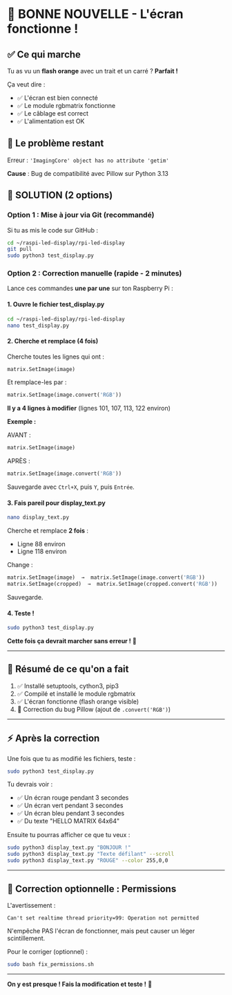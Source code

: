 # 🎉 BONNE NOUVELLE - L'écran fonctionne !

## ✅ Ce qui marche

Tu as vu un **flash orange** avec un trait et un carré ? **Parfait !**

Ça veut dire :
- ✅ L'écran est bien connecté
- ✅ Le module rgbmatrix fonctionne
- ✅ Le câblage est correct
- ✅ L'alimentation est OK

## 🐛 Le problème restant

Erreur : `'ImagingCore' object has no attribute 'getim'`

**Cause** : Bug de compatibilité avec Pillow sur Python 3.13

## 🚀 SOLUTION (2 options)

### Option 1 : Mise à jour via Git (recommandé)

Si tu as mis le code sur GitHub :

```bash
cd ~/raspi-led-display/rpi-led-display
git pull
sudo python3 test_display.py
```

### Option 2 : Correction manuelle (rapide - 2 minutes)

Lance ces commandes **une par une** sur ton Raspberry Pi :

#### 1. Ouvre le fichier test_display.py

```bash
cd ~/raspi-led-display/rpi-led-display
nano test_display.py
```

#### 2. Cherche et remplace (4 fois)

Cherche toutes les lignes qui ont :
```python
matrix.SetImage(image)
```

Et remplace-les par :
```python
matrix.SetImage(image.convert('RGB'))
```

**Il y a 4 lignes à modifier** (lignes 101, 107, 113, 122 environ)

**Exemple :**

AVANT :
```python
matrix.SetImage(image)
```

APRÈS :
```python
matrix.SetImage(image.convert('RGB'))
```

Sauvegarde avec `Ctrl+X`, puis `Y`, puis `Entrée`.

#### 3. Fais pareil pour display_text.py

```bash
nano display_text.py
```

Cherche et remplace **2 fois** :
- Ligne 88 environ
- Ligne 118 environ

Change :
```python
matrix.SetImage(image)  →  matrix.SetImage(image.convert('RGB'))
matrix.SetImage(cropped)  →  matrix.SetImage(cropped.convert('RGB'))
```

Sauvegarde.

#### 4. Teste !

```bash
sudo python3 test_display.py
```

**Cette fois ça devrait marcher sans erreur ! 🎉**

---

## 📝 Résumé de ce qu'on a fait

1. ✅ Installé setuptools, cython3, pip3
2. ✅ Compilé et installé le module rgbmatrix
3. ✅ L'écran fonctionne (flash orange visible)
4. 🔧 Correction du bug Pillow (ajout de `.convert('RGB')`)

---

## ⚡ Après la correction

Une fois que tu as modifié les fichiers, teste :

```bash
sudo python3 test_display.py
```

Tu devrais voir :
- ✅ Un écran rouge pendant 3 secondes
- ✅ Un écran vert pendant 3 secondes
- ✅ Un écran bleu pendant 3 secondes
- ✅ Du texte "HELLO MATRIX 64x64"

Ensuite tu pourras afficher ce que tu veux :

```bash
sudo python3 display_text.py "BONJOUR !"
sudo python3 display_text.py "Texte défilant" --scroll
sudo python3 display_text.py "ROUGE" --color 255,0,0
```

---

## 🔧 Correction optionnelle : Permissions

L'avertissement :
```
Can't set realtime thread priority=99: Operation not permitted
```

N'empêche PAS l'écran de fonctionner, mais peut causer un léger scintillement.

Pour le corriger (optionnel) :
```bash
sudo bash fix_permissions.sh
```

---

**On y est presque ! Fais la modification et teste !** 🚀
